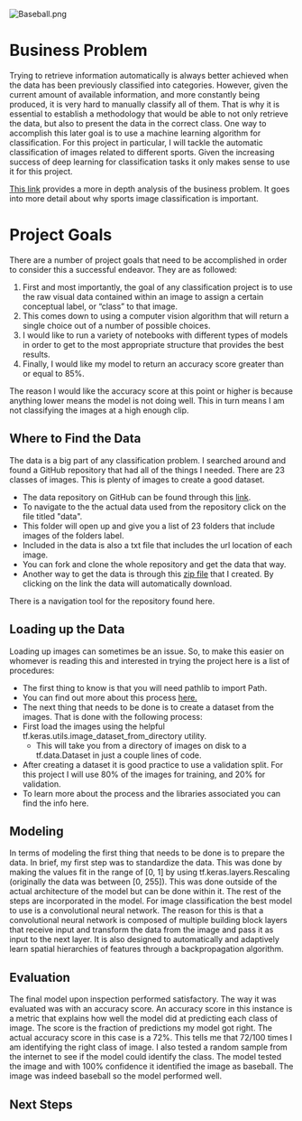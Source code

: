 ![Baseball.png](attachment:Baseball.png)

# Business Problem

Trying to retrieve information automatically is always better achieved when the data has been previously classified into categories. However, given the current amount of available information, and more constantly being produced, it is very hard to manually classify all of them. That is why it is essential to establish a methodology that would be able to not only retrieve the data, but also to present the data in the correct class. One way to accomplish this later goal is to use a machine learning algorithm for classification. For this project in particular, I will tackle the automatic classification of images related to different sports. Given the increasing success of deep learning for classification tasks it only makes sense to use it for this project.

[This link](https://www.sciencedirect.com/science/article/pii/S1877050920307560) provides a more in depth analysis of the business problem. It goes into more detail about why sports image classification is important. 

# Project Goals

There are a number of project goals that need to be accomplished in order to consider this a successful endeavor.
They are as followed:
1. First and most importantly, the goal of any classification project is to use the raw visual data contained within an image to assign a certain conceptual label, or “class” to that image.
2. This comes down to using a computer vision algorithm that will return a single choice out of a number of possible choices.
3. I would like to run a variety of notebooks with different types of models in order to get to the most appropriate structure that provides the best results.
4. Finally, I would like my model to return an accuracy score greater than or equal to 85%.


The reason I would like the accuracy score at this point or higher is because anything lower means the model is not doing well. This in turn means I am not classifying the images at a high enough clip.

## Where to Find the Data
The data is a big part of any classification problem. I searched around and found a GitHub repository that had all of the things I needed. There are 23 classes of images. This is plenty of images to create a good dataset.
- The data repository on GitHub can be found through this [link](https://github.com/jurjsorinliviu/Sports-Type-Classifier).
- To navigate to the the actual data used from the repository click on the file titled "data". 
 - This folder will open up and give you a list of 23 folders that include images of the folders label.
 - Included in the data is also a txt file that includes the url location of each image.
- You can fork and clone the whole repository and get the data that way. 
- Another way to get the data is through this [zip file](https://minhaskamal.github.io/DownGit/#/home?url=https://github.com/jurjsorinliviu/Sports-Type-Classifier/tree/master/data) that I created. By clicking on the link the data will automatically download.
 
 
There is a navigation tool for the repository found <a rhef=https://github.com/PattiCakes59/Sport-Classification/blob/main/NavigationREADME.md> here.</a>


## Loading up the Data

Loading up images can sometimes be an issue. So, to make this easier on whomever is reading this and interested in trying the project here is a list of procedures:
- The first thing to know is that you will need pathlib to import Path. 
 - You can find out more about this process <a href=https://docs.python.org/3/library/pathlib.html#basic-use> here.</a>
- The next thing that needs to be done is to create a dataset from the images. That is done with the following process:
 - First load the images using the helpful tf.keras.utils.image_dataset_from_directory utility.
   - This will take you from a directory of images on disk to a tf.data.Dataset in just a couple lines of code.
 - After creating a dataset it is good practice to use a validation split. For this project I will use 80% of the images for training, and 20% for validation.
 - To learn more about the process and the libraries associated you can find the info <a rhef=https://www.tensorflow.org/api_docs/python/tf/keras/utils/image_dataset_from_directory> here.</a>

## Modeling

In terms of modeling the first thing that needs to be done is to prepare the data. In brief, my first step was to standardize the data. This was done by making the values fit in the range of [0, 1] by using tf.keras.layers.Rescaling (originally the data was between [0, 255]). This was done outside of the actual architecture of the model but can be done within it. The rest of the steps are incorporated in the model. For image classification the best model to use is a convolutional neural network. The reason for this is that a convolutional neural network is composed of multiple building block layers that receive input and transform the data from the image and pass it as input to the next layer. It is also designed to automatically and adaptively learn spatial hierarchies of features through a backpropagation algorithm.

## Evaluation
The final model upon inspection performed satisfactory. The way it was evaluated was with an accuracy score. An accuracy score in this instance is a metric that explains how well the model did at predicting each class of image. The score is the fraction of predictions my model got right. The actual accuracy score in this case is a 72%. This tells me that 72/100 times I am identifying the right class of image. I also tested a random sample from the internet to see if the model could identify the class. The model tested the image and with 100% confidence it identified the image as baseball. The image was indeed baseball so the model performed well.

## Next Steps
